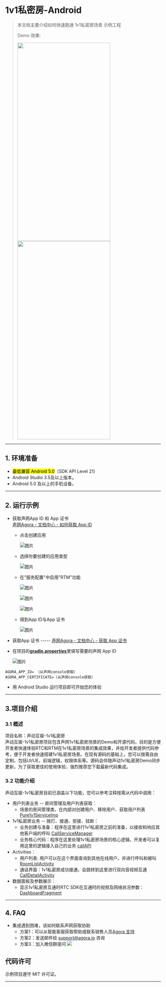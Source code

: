 # 1v1私密房-Android

> 本文档主要介绍如何快速跑通 1v1私密房场景 示例工程
>
> Demo 效果:
>
> <img src="https://accktvpic.oss-cn-beijing.aliyuncs.com/pic/github_readme/private1v1/sample_receive_android.jpg" width="300" height="640"><img src="https://accktvpic.oss-cn-beijing.aliyuncs.com/pic/github_readme/private1v1/sample_calling_android.jpg" width="300" height="640">
---

## 1. 环境准备

- <mark>最低兼容 Android 5.0</mark>（SDK API Level 21）
- Android Studio 3.5及以上版本。
- Android 5.0 及以上的手机设备。

---

## 2. 运行示例

- 获取声网App ID 和 App 证书  
  [声网Agora - 文档中心 - 如何获取 App ID]((https://docportal.shengwang.cn/cn/Agora%20Platform/get_appid_token?platform=All%20Platforms#%E8%8E%B7%E5%8F%96-app-id))

    - 点击创建应用

      ![图片](https://accktvpic.oss-cn-beijing.aliyuncs.com/pic/github_readme/create_app_1.jpg)

    - 选择你要创建的应用类型

      ![图片](https://accktvpic.oss-cn-beijing.aliyuncs.com/pic/github_readme/create_app_2.jpg)

    - 在"服务配置"中启用"RTM"功能

      ![图片](https://fullapp.oss-cn-beijing.aliyuncs.com/scenario_api/callapi/config/rtm_config1.jpg)

      ![图片](https://fullapp.oss-cn-beijing.aliyuncs.com/scenario_api/callapi/config/rtm_config2.jpg)

      ![图片](https://fullapp.oss-cn-beijing.aliyuncs.com/scenario_api/callapi/config/rtm_config3.jpg)

    - 得到App ID与App 证书

      ![图片](https://accktvpic.oss-cn-beijing.aliyuncs.com/pic/github_readme/get_app_id.jpg)

- 获取App 证书 ----- [声网Agora - 文档中心 - 获取 App 证书](https://docportal.shengwang.cn/cn/Agora%20Platform/get_appid_token?platform=All%20Platforms#%E8%8E%B7%E5%8F%96-app-%E8%AF%81%E4%B9%A6)

- 在项目的[**gradle.properties**](../../gradle.properties)里填写需要的声网 App ID

  ![图片](https://accktvpic.oss-cn-beijing.aliyuncs.com/pic/github_readme/config_app_id_android.jpg)

``` 
AGORA_APP_ID= （从声网console获取）
AGORA_APP_CERTIFICATE=（从声网console获取）
```

- 用 Android Studio 运行项目即可开始您的体验

---

## 3.项目介绍

### 3.1 概述

项目名称：声动互娱-1v1私密房  
声动互娱-1v1私密房项目包含声网1v1私密房场景的Demo和开源代码，目的是方便开发者快速体验RTC和RTM在1v1私密房场景的集成效果，并给开发者提供代码参考，便于开发者快速搭建1v1私密房场景。在现有源码的基础上，您可以按需自由定制，包括UI/UE，前端逻辑，权限体系等。源码会伴随声动1v1私密房Demo同步更新，为了获取更佳的使用体验，强烈推荐您下载最新代码集成。

### 3.2 功能介绍

声动互娱-1v1私密房目前已涵盖以下功能，您可以参考注释按需从代码中调用：

- 用户列表业务 -- 房间管理及用户列表获取：
    - 场景的房间管理类，在内部对创建用户、移除用户、获取用户列表[Pure1v1ServiceImp](src/main/java/io/agora/scene/pure1v1/service/Pure1v1ServiceImp.kt)
- 1v1私密房业务 -- 拨打、接通、拒接、挂断：
    - 业务创建与准备：程序在这里进行1v1私密房之前的准备，以接收和响应其他客户端的呼叫 [CallServiceManager](src/main/java/io/agora/scene/pure1v1/service/CallServiceManager.kt)
    - 业务核心代码：程序在这里处理1v1私密房场景的核心逻辑，开发者可以复用这里的逻辑接入自己的业务 [callAPI](src/main/java/io/agora/scene/pure1v1/callAPI)
- Activities：
    - 用户列表: 用户可以在这个界面查询到其他在线用户，并进行呼叫和被叫 [RoomListActivity](src/main/java/io/agora/scene/pure1v1/ui/RoomListActivity.kt)
    - 通话界面：1v1私密房成功接通，会跳转到这里进行双向音视频互通[CallDetailActivity](src/main/java/io/agora/scene/pure1v1/ui/CallDetailActivity.kt)
- 数据面板及参数展示：
    - 显示1v1私密房互通时RTC SDK在互通时的视频及网络状况参数：[DashboardFragment](src/main/java/io/agora/scene/pure1v1/ui/DashboardFragment.kt)

---

## 4. FAQ

- 集成遇到困难，该如何联系声网获取协助
    - 方案1：可以从智能客服获取帮助或联系销售人员[Agora 支持](https://agora-ticket.agora.io/)
    - 方案2：发送邮件给 [support@agora.io](mailto:support@agora.io) 咨询
    - 方案3：加入微信群提问
      ![](https://download.agora.io/demo/release/SDHY_QA.jpg)

## 代码许可

示例项目遵守 MIT 许可证。

---
